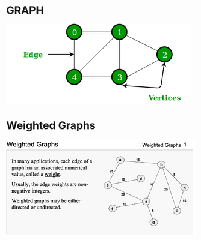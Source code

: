 # GRAPH

![hash](./assets/undirectedgraph.png)

# Weighted Graphs

![hash](./assets/weighted-graph.png)

